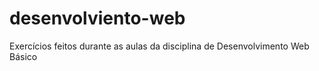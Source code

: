 # desenvolviento-web
 Exercícios feitos durante as aulas da disciplina de Desenvolvimento Web Básico
